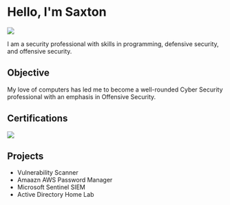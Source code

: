 # Hello, I'm Saxton
<a href="www.linkedin.com/in/saxton-chase"><img src="https://img.shields.io/badge/-LinkedIn-0072b1?&style=for-the-badge&logo=linkedin&logoColor=white" /></a>



I am a security professional with skills in programming, defensive security, and offensive security.

## Objective


My love of computers has led me to become a well-rounded Cyber Security professional with an emphasis in Offensive Security.


## Certifications

<div>
<img src="https://img.shields.io/badge/-Security%2B-FF0000?&style=for-the-badge&logo=CompTIA&logoColor=white" />
</div>

## Projects
- Vulnerability Scanner
- Amaazn AWS Password Manager
- Microsoft Sentinel SIEM
- Active Directory Home Lab
